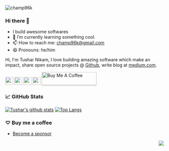 
<link rel="stylesheet" href="../css/social-circles.min.css">

<p align="left"> <img src="https://komarev.com/ghpvc/?username=champ96k" alt="champ96k" /> </p>

### Hi there 👋

- I build awesome softwares
- 🌱 I’m currently learning something cool.
- 📫 How to reach me: champ96k@gmail.com
- 😄 Pronouns: he/him

<p>Hi, I'm Tushar Nikam, I love building amazing software which make an impact, share open source projects @ <a href="https://github.com/champ96k">Github</a>, write blog at <a href="https://champ96k.medium.com/">medium.com</a>.</p>

<p><a href="https://www.twitter.com/champ_96k"><img src="https://img.shields.io/badge/twitter-%231DA1F2.svg?&style=for-the-badge&logo=twitter&logoColor=white" height=25></a> <a href="https://www.linkedin.com/in/tushar-nikam-a29a97131/"><img src="https://img.shields.io/badge/linkedin-%230077B5.svg?&style=for-the-badge&logo=linkedin&logoColor=white" height=25></a> <a href="https://medium.com/@champ96k"><img src="https://img.shields.io/badge/medium-%2312100E.svg?&style=for-the-badge&logo=medium&logoColor=white" height=25></a> <a href="https://champ96k.github.io"><img src="https://img.shields.io/badge/tusharnikam.ml-portfolio-orange" height=25></a> <a href="https://www.buymeacoffee.com/champ96k" target="_blank"><img src="https://www.buymeacoffee.com/assets/img/custom_images/orange_img.png" alt="Buy Me A Coffee" style="height: 41px !important;width: 174px !important;box-shadow: 0px 3px 2px 0px rgba(190, 190, 190, 0.5) !important;-webkit-box-shadow: 0px 3px 2px 0px rgba(190, 190, 190, 0.5) !important;"height=25 ></a> </p>


### 📈 GitHub Stats

[![Tushar's github stats](https://github-readme-stats-wasabeef.vercel.app/api?username=champ96k&show_icons=true&line_height=21&show_icons=true&theme=vue&hide_border=true)](https://github.com/anuraghazra/github-readme-stats)
[![Top Langs](https://github-readme-stats.vercel.app/api/top-langs/?username=champ96k&show_icons=true&layout=compact&theme=vue&hide_border=true)](https://github.com/anuraghazra/github-readme-stats)

### ♡ Buy me a coffee

- [Become a sponsor](https://www.buymeacoffee.com/champ96k)

<img src="https://komarev.com/ghpvc/?username=champ96k&color=blue&style=flat-square&label=visitors" align="right" />
